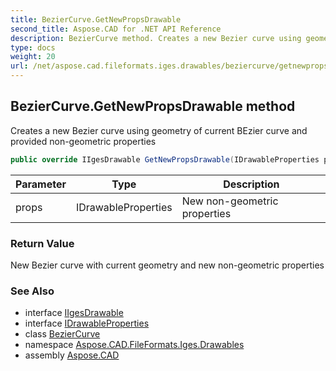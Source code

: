 ```yaml
---
title: BezierCurve.GetNewPropsDrawable
second_title: Aspose.CAD for .NET API Reference
description: BezierCurve method. Creates a new Bezier curve using geometry of current BEzier curve and provided nongeometric properties
type: docs
weight: 20
url: /net/aspose.cad.fileformats.iges.drawables/beziercurve/getnewpropsdrawable/
---
```

## BezierCurve.GetNewPropsDrawable method

Creates a new Bezier curve using geometry of current BEzier curve and provided non-geometric properties

```csharp
public override IIgesDrawable GetNewPropsDrawable(IDrawableProperties props)
```

| Parameter | Type | Description |
| --- | --- | --- |
| props | IDrawableProperties | New non-geometric properties |

### Return Value

New Bezier curve with current geometry and new non-geometric properties

### See Also

* interface [IIgesDrawable](../../iigesdrawable/)
* interface [IDrawableProperties](../../idrawableproperties/)
* class [BezierCurve](../)
* namespace [Aspose.CAD.FileFormats.Iges.Drawables](../../../aspose.cad.fileformats.iges.drawables/)
* assembly [Aspose.CAD](../../../)


